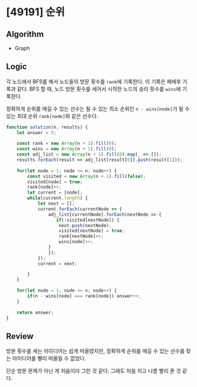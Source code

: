 # [49191] 순위
## Algorithm
- Graph
## Logic
각 노드에서 BFS를 해서 노드들의 방문 횟수를 `rank`에 기록한다. 이 기록은 패배후 기록과 같다.
BFS 할 때, 노드 방문 횟수를 세어서 시작한 노드의 승리 횟수를 `wins`에 기록한다.

정확하게 순위를 매길 수 있는 선수는 될 수 있는 최소 순위인 `n - wins[node]`가 될 수 있는 최대 순위 `rank[node]`와 같은 선수다.

```js
function solution(n, results) {
    let answer = 0;
    
    const rank = new Array(n + 1).fill(0);
    const wins = new Array(n + 1).fill(0);
    const adj_list = new Array(n + 1).fill(0).map(_ => []);
    results.forEach(result => adj_list[result[0]].push(result[1]));
    
    for(let node = 1; node <= n; node++) {
        const visited = new Array(n + 1).fill(false);
        visited[node] = true;
        rank[node]++;
        let current = [node];
        while(current.length) {
            let next = [];
            current.forEach(currentNode => {
                adj_list[currentNode].forEach(nextNode => {
                   if(!visited[nextNode]) {
                    next.push(nextNode);
                    visited[nextNode] = true;
                    rank[nextNode]++;
                    wins[node]++;
                } 
                });
            });
            current = next;

        }
    }
    
    for(let node = 1; node <= n; node++) {
        if(n - wins[node] === rank[node]) answer++;
    }
    
    return answer;
}
```
## Review
방문 횟수를 세는 아이디어는 쉽게 떠올렸지만, 정확하게 순위를 매길 수 있는 선수를 찾는 아이디어를 빨리 떠올릴 수 없었다.

단순 방문 문제가 아닌 게 처음이라 그런 것 같다. 그래도 처음 치고 나름 빨리 푼 것 같다.
